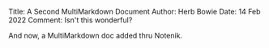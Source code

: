 Title:  A Second MultiMarkdown Document
Author: Herb Bowie
Date:   14 Feb 2022
Comment: Isn't this wonderful?

And now, a MultiMarkdown doc added thru Notenik. 
